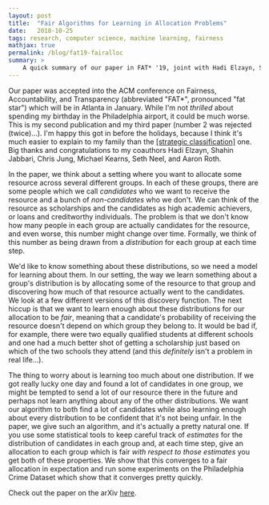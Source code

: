 ```yaml
---
layout: post
title:  "Fair Algorithms for Learning in Allocation Problems"
date:   2018-10-25
tags: research, computer science, machine learning, fairness
mathjax: true
permalink: /blog/fat19-fairalloc
summary: >
    A quick summary of our paper in FAT* '19, joint with Hadi Elzayn, Shahin Jabbari, Chris Jung, Michael Kearns, Seth Neel, and Aaron Roth!
---
```


Our paper was accepted into the ACM conference on Fairness, Accountability, and Transparency (abbreviated "FAT\*", pronounced "fat star") which will 
be in Atlanta in January. While I'm not *thrilled* about spending my birthday in the Philadelphia airport, it could be much worse.  This is my second 
publication and my third paper (number 2 was rejected (twice)...). I'm happy this got in before the holidays, because I think it's much easier to explain 
to my family than the [[strategic classification]](../blog/ec18-stratclass) one.  Big thanks and congratulations to my coauthors Hadi Elzayn, 
Shahin Jabbari, Chris Jung, Michael Kearns, Seth Neel, and Aaron Roth.

In the paper, we think about a setting where you want to allocate some resource across several different groups. In each of these groups, there are 
some people which we call *candidates* who we want to receive the resource and a bunch of *non-candidates* who we don't.  We can think of the resource 
as scholarships and the candidates as high academic achievers, or loans and creditworthy individuals.  The problem is that we don't know how many 
people in each group are actually candidates for the resource, and even worse, this number might change over time.  Formally, we think of this 
number as being drawn from a *distribution* for each group at each time step.

We'd like to know something about these distributions, so we need a model for learning about them.  In our setting, the way we learn something about 
a group's distribution is by allocating some of the resource to that group and discovering how much of that resource actually went to the candidates.  
We look at a few different versions of this discovery function.  The next hiccup is that we want to learn enough about these distributions for our 
allocation to be *fair*, meaning that a candidate's probability of receiving the resource doesn't depend on which group they belong to.  It would be bad 
if, for example, there were two equally qualified students at different schools and one had a much better shot of getting a scholarship just based on which 
of the two schools they attend (and this *definitely* isn't a problem in real life...).

The thing to worry about is learning too much about one distribution. If we got really lucky one day and found a lot of candidates in one group, we might 
be tempted to send a lot of our resource there in the future and perhaps not learn anything about any of the other distributions.  We want our algorithm to 
both find a lot of candidates while also learning enough about every distribution to be confident that it's not being unfair.  In the paper, we give such an 
algorithm, and it's actually a pretty natural one.  If you use some statistical tools to keep careful track of *estimates* for the distribution of candidates 
in each group and, at each time step, give an allocation to each group which is fair *with respect to those estimates* you get both of these properties.  We 
show that this converges to a fair allocation in expectation and run some experiments on the Philadelphia Crime Dataset which show that it converges pretty quickly.  

Check out the paper on the arXiv [here](https://arxiv.org/abs/1808.10549).